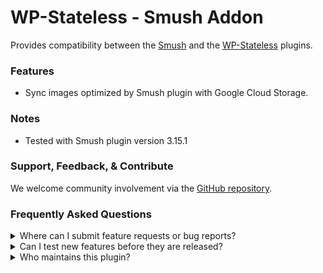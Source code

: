 # WP-Stateless - Smush Addon

Provides compatibility between the [Smush](https://wordpress.org/plugins/wp-smushit/) and the [WP-Stateless](https://wordpress.org/plugins/wp-stateless/) plugins.

### Features

* Sync images optimized by Smush plugin with Google Cloud Storage.

### Notes

* Tested with Smush plugin version 3.15.1

### Support, Feedback, & Contribute

We welcome community involvement via the [GitHub repository](https://github.com/udx/wp-stateless-wp-smushit-addon).

### Frequently Asked Questions

<details>
<summary>Where can I submit feature requests or bug reports?</summary>

We encourage community feedback and discussion through issues on the [GitHub repository](https://github.com/udx/wp-stateless-wp-smushit-addon/issues).
</details>

<details>
<summary>Can I test new features before they are released?</summary>

To ensure new releases cause as little disruption as possible, we rely on early adopters who assist us by testing out new features before they are released. [Please contact us](https://udx.io/) if you are interested in becoming an early adopter.
</details>

<details>
<summary>Who maintains this plugin?</summary>

[UDX](https://udx.io/) maintains this plugin by continuing development through its own staff, reviewing pull requests, testing, and steering the overall release schedule. UDX is located in Durham, North Carolina, and provides WordPress engineering and hosting services to clients throughout the United States.
</details>
